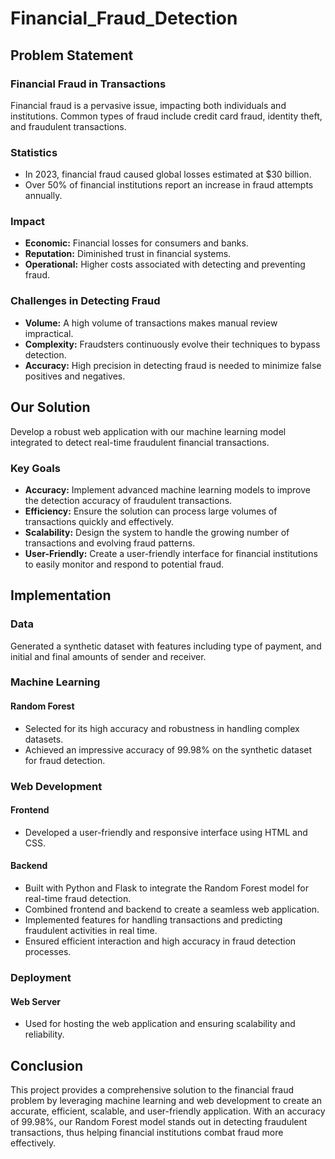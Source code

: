 # Financial_Fraud_Detection

## Problem Statement

### Financial Fraud in Transactions

Financial fraud is a pervasive issue, impacting both individuals and institutions. Common types of fraud include credit card fraud, identity theft, and fraudulent transactions.

### Statistics

- In 2023, financial fraud caused global losses estimated at $30 billion.
- Over 50% of financial institutions report an increase in fraud attempts annually.

### Impact

- **Economic:** Financial losses for consumers and banks.
- **Reputation:** Diminished trust in financial systems.
- **Operational:** Higher costs associated with detecting and preventing fraud.

### Challenges in Detecting Fraud

- **Volume:** A high volume of transactions makes manual review impractical.
- **Complexity:** Fraudsters continuously evolve their techniques to bypass detection.
- **Accuracy:** High precision in detecting fraud is needed to minimize false positives and negatives.

## Our Solution

Develop a robust web application with our machine learning model integrated to detect real-time fraudulent financial transactions.

### Key Goals

- **Accuracy:** Implement advanced machine learning models to improve the detection accuracy of fraudulent transactions.
- **Efficiency:** Ensure the solution can process large volumes of transactions quickly and effectively.
- **Scalability:** Design the system to handle the growing number of transactions and evolving fraud patterns.
- **User-Friendly:** Create a user-friendly interface for financial institutions to easily monitor and respond to potential fraud.

## Implementation

### Data

Generated a synthetic dataset with features including type of payment, and initial and final amounts of sender and receiver.

### Machine Learning

#### Random Forest

- Selected for its high accuracy and robustness in handling complex datasets.
- Achieved an impressive accuracy of 99.98% on the synthetic dataset for fraud detection.

### Web Development

#### Frontend

- Developed a user-friendly and responsive interface using HTML and CSS.

#### Backend

- Built with Python and Flask to integrate the Random Forest model for real-time fraud detection.
- Combined frontend and backend to create a seamless web application.
- Implemented features for handling transactions and predicting fraudulent activities in real time.
- Ensured efficient interaction and high accuracy in fraud detection processes.

### Deployment

#### Web Server

- Used for hosting the web application and ensuring scalability and reliability.

## Conclusion

This project provides a comprehensive solution to the financial fraud problem by leveraging machine learning and web development to create an accurate, efficient, scalable, and user-friendly application. With an accuracy of 99.98%, our Random Forest model stands out in detecting fraudulent transactions, thus helping financial institutions combat fraud more effectively.
